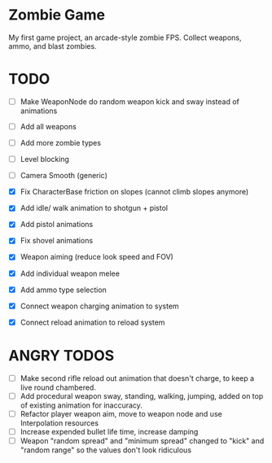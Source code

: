 # Zombie Game

My first game project, an arcade-style zombie FPS. Collect weapons, ammo, and blast zombies.

# TODO

- [ ] Make WeaponNode do random weapon kick and sway instead of animations
- [ ] Add all weapons
- [ ] Add more zombie types
- [ ] Level blocking
- [ ] Camera Smooth (generic)
- [X] Fix CharacterBase friction on slopes (cannot climb slopes anymore)
- [X] Add idle/ walk animation to shotgun + pistol
- [x] Add pistol animations
- [x] Fix shovel animations
- [X] Weapon aiming (reduce look speed and FOV)
- [X] Add individual weapon melee
- [X] Add ammo type selection
- [X] Connect weapon charging animation to system
- [X] Connect reload animation to reload system


# ANGRY TODOS

- [ ] Make second rifle reload out animation that doesn't charge, to keep a live
      round chambered.
- [ ] Add procedural weapon sway, standing, walking, jumping, added on top of
      existing animation for inaccuracy.
- [ ] Refactor player weapon aim, move to weapon node and use Interpolation resources
- [ ] Increase expended bullet life time, increase damping
- [ ] Weapon "random spread" and "minimum spread" changed to "kick" and "random range"
      so the values don't look ridiculous
